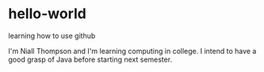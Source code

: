 # hello-world
learning how to use github

I'm Niall Thompson and I'm learning computing in college. I intend to have a good grasp of Java before starting next semester.
